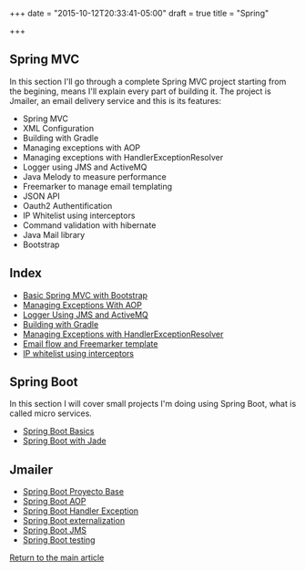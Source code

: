 +++
date = "2015-10-12T20:33:41-05:00"
draft = true
title = "Spring"

+++

## Spring MVC

In this section I'll go through a complete Spring MVC project starting from the begining, means I'll explain every part of building it. The project is Jmailer, an email delivery service and this is its features:

* Spring MVC
* XML Configuration
* Building with Gradle
* Managing exceptions with AOP
* Managing exceptions with HandlerExceptionResolver
* Logger using JMS and ActiveMQ
* Java Melody to measure performance
* Freemarker to manage email templating
* JSON API
* Oauth2 Authentification
* IP Whitelist using interceptors
* Command validation with hibernate
* Java Mail library
* Bootstrap

## Index

* [Basic Spring MVC with Bootstrap](/techtalk/spring_mvc)
* [Managing Exceptions With AOP](/techtalk/spring_aop)
* [Logger Using JMS and ActiveMQ](/techtalk/spring_jms_logger)
* [Building with Gradle](/techtalk/spring_gradle)
* [Managing Exceptions with HandlerExceptionResolver](/techtalk/spring_handler_exception_resolver)
* [Email flow and Freemarker template](/techtalk/spring_freemarker)
* [IP whitelist using interceptors](/techtalk/spring_interceptor)

## Spring Boot

In this section I will cover small projects I'm doing using Spring Boot, what is called micro services.

* [Spring Boot Basics](/techtalk/spring_boot)
* [Spring Boot with Jade](/techtalk/spring_boot_jade)

## Jmailer

* [Spring Boot Proyecto Base](/techtalk/spring_boot_jmailer)
* [Spring Boot AOP](/techtalk/spring_boot_aop)
* [Spring Boot Handler Exception](/techtalk/spring_boot_handler_exception)
* [Spring Boot externalization](/techtalk/spring_boot_externalization)
* [Spring Boot JMS](/techtalk/spring_boot_freemarker)
* [Spring Boot testing](/techtalk/spring_boot_testing)

[Return to the main article](/techtalk/techtalks)
